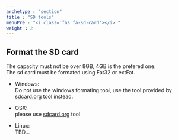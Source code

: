 ```yaml
---
archetype : "section"
title : "SD tools"
menuPre : "<i class='fas fa-sd-card'></i> "
weight : 2
---
```

## Format the SD card
The capacity must not be over 8GB, 4GB is the prefered one.   
The sd card must be formated using Fat32 or extFat.   

* Windows:   
  Do not use the windows formating tool, use the tool provided by [sdcard.org](https://www.sdcard.org/downloads/formatter/) tool instead.   
  
* OSX:   
  please use [sdcard.org](https://www.sdcard.org/downloads/formatter/) tool   
  
* Linux:  
TBD...
